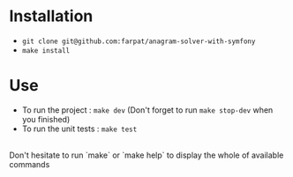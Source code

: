 # Installation
- `git clone git@github.com:farpat/anagram-solver-with-symfony`
- `make install`

# Use
- To run the project : `make dev` (Don't forget to run `make stop-dev` when you finished)
- To run the unit tests : `make test`
<br>
Don't hesitate to run `make` or `make help` to display the whole of available commands

